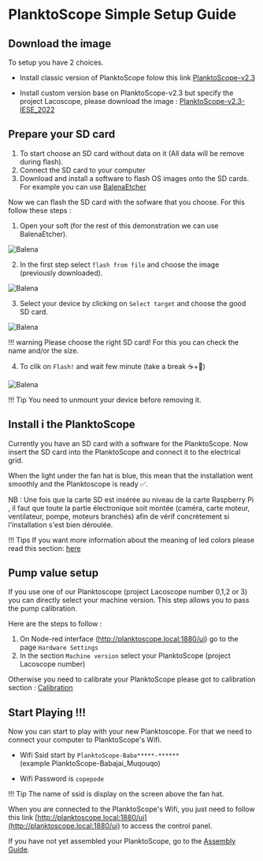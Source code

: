 # PlanktoScope Simple Setup Guide

## Download the image

To setup you have 2 choices.

   * Install classic version of PlanktoScope folow this link [PlanktoScope-v2.3](https://s3.bazile.io/planktoscope/images/planktoscope-v2.3-adafruit-final.img.gz) 
  
   * Install custom version base on PlanktoScope-v2.3 but specify the project Lacoscope, please download the image : [PlanktoScope-v2.3-IESE_2022](https://espaces-collaboratifs.grenet.fr/share/proxy/alfresco-noauth/api/internal/shared/node/4svh5bflSqCEroWzgv5ecQ/content/PlanktoScope_V2.3-project_LacoScope.img.gz?c=force&noCache=1647424199666&a=true) 


## Prepare your SD card

1. To start choose an SD card without data on it (All data will be remove during flash).
2. Connect the SD card to your computer
3. Download and install a software to flash OS images onto the SD cards. For example you can use [BalenaEtcher](https://www.balena.io/etcher/)

Now we can flash the SD card with the sofware that you choose. For this follow these steps :

1. Open your soft (for the rest of this demonstration we can use BalenaEtcher).

![Balena](getting_started/balena1.webp)

2. In the first step select `flash from file` and choose the image (previously downloaded).

![Balena](getting_started/balena2.webp)

3. Select your device by clicking on `Select target` and choose the good SD card.

![Balena](getting_started/balena3.webp)

!!! warning
    Please choose the right SD card! For this you can check the name and/or the size.

4. To clik on `Flash!` and wait few minute (take a break ☕+🥐)

![Balena](getting_started/balena4.webp)

!!! Tip
    You need to unmount your device before removing it.


## Install i the PlanktoScope

Currently you have an SD card with a software for the PlanktoScope. Now insert the SD card into the PlanktoScope and connect it to the electrical grid.

When the light under the fan hat is blue, this mean that the installation went smoothly and the Planktoscope is ready ✅.

NB :  Une fois que la carte SD est insérée au niveau de la carte Raspberry  Pi , il faut que toute la partie électronique soit montée  (caméra, carte moteur, ventilateur, pompe, moteurs branchés) afin de vérif concrètement si l'installation s'est bien déroulée.           

!!! Tips 
    If you want more information about the meaning of led colors please read this section: [here](debug.md#others-informations)

## Pump value setup

If you use one of our Planktoscope (project Lacoscope number 0,1,2 or 3) you can directly select your machine version. This step allows you to pass the pump calibration.

Here are the steps to follow :

1. On Node-red interface (http://planktoscope.local:1880/ui) go to the page `Hardware Settings`
2. In the section `Machine version` select your PlanktoScope (project Lacoscope number)


Otherwise you need to calibrate your PlanktoScope please got to calibration section : [Calibration](calibration.md#pump-calibration)


## Start Playing !!!

Now you can start to play with your new Planktoscope. For that we need to connect your computer to PlanktoScope's Wifi.

- Wifi Ssid start by `PlanktoScope-Baba*****-******`  
(example PlanktoScope-Babajai_Muqouqo)

- Wifi Password is `copepode`

!!! Tip
    The name of ssid is display on the screen above the fan hat.

When you are connected to the PlanktoScope's Wifi, you just need to follow this link [http://planktoscope.local:1880/ui](http://planktoscope.local:1880/ui)  to access the control panel.

If you have not yet assembled your PlanktoScope, go to the [Assembly Guide](assembly_guide.md).
